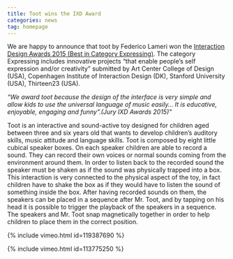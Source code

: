```yaml
---
title: Toot wins the IXD Award
categories: news
tag: homepage
---
```


We are happy to announce that toot by Federico Lameri won the [Interaction Design Awards 2015 (Best in Category Expressing)][1]. 
The category Expressing includes innovative projects “that enable people’s self expression and/or creativity” submitted by Art Center College of Design (USA), Copenhagen Institute of Interaction Design (DK), Stanford University (USA), Thirteen23 (USA).

_“We award toot because the design of the interface is very simple and allow kids to use the universal language of music easily… It is educative, enjoyable, engaging and funny”.(Jury IXD Awards 2015)"_

Toot is an interactive and sound-active toy designed for children aged between three and six years old that wants to develop children’s auditory skills, music attitude and language skills.
Toot is composed by eight little cubical speaker boxes. On each speaker children are able to record a sound. They can record their own voices or normal sounds coming from the environment around them. In order to listen back to the recorded sound the speaker must be shaken as if the sound was physically trapped into a box. This interaction is very connected to the physical aspect of the toy, in fact children have to shake the box as if they would have to listen the sound of something inside the box. After having recorded sounds on them, the speakers can be placed in a sequence after Mr. Toot, and by tapping on his head it is possible to trigger the playback of the speakers in a sequence. The speakers and Mr. Toot snap magnetically together in order to help children to place them in the correct position.

{% include vimeo.html id=119387690 %}

{% include vimeo.html id=113775250 %}

[1]: http://awards.ixda.org/entry/2015/toot/